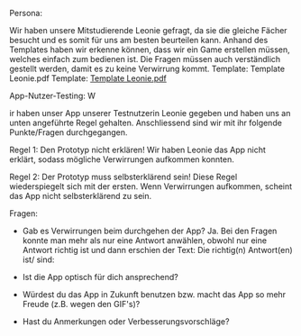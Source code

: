 Persona:

Wir haben unsere Mitstudierende Leonie gefragt, da sie die gleiche Fächer besucht und es somit für uns am besten beurteilen kann. Anhand des Templates haben wir erkenne können, dass wir ein Game erstellen müssen, welches einfach zum bedienen ist. Die Fragen müssen auch verständlich gestellt werden, damit es zu keine Verwirrung kommt. Template: Template Leonie.pdf
Template: [Template Leonie.pdf](https://github.com/araneyt/quiz-sur-le-football/files/15413753/Template.Leonie.pdf)


App-Nutzer-Testing: W

ir haben unser App unserer Testnutzerin Leonie gegeben und haben uns an unten angeführte Regel gehalten. Anschliessend sind wir mit ihr folgende Punkte/Fragen durchgegangen.

Regel 1: Den Prototyp nicht erklären! Wir haben Leonie das App nicht erklärt, sodass mögliche Verwirrungen aufkommen konnten.

Regel 2: Der Prototyp muss selbsterklärend sein! Diese Regel wiederspiegelt sich mit der ersten. Wenn Verwirrungen aufkommen, scheint das App nicht selbsterklärend zu sein.

Fragen:
- Gab es Verwirrungen beim durchgehen der App?
Ja. Bei den Fragen konnte man mehr als nur eine Antwort anwählen, obwohl nur eine Antwort richtig ist und dann erschien der Text: Die richtig(n) Antwort(en) ist/ sind:

- Ist die App optisch für dich ansprechend?


- Würdest du das App in Zukunft benutzen bzw. macht das App so mehr Freude (z.B. wegen den GIF's)?


- Hast du Anmerkungen oder Verbesserungsvorschläge?


